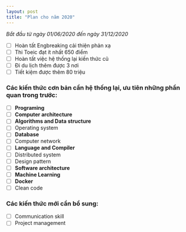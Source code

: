 ```yaml
---
layout: post
title: "Plan cho năm 2020"
---
```


*Bắt đầu từ ngày 01/06/2020 đến ngày 31/12/2020*

- [ ] Hoàn tất Engbreaking cải thiện phản xạ
- [ ] Thi Toeic đạt ít nhất 650 điểm
- [ ] Hoàn tất việc hệ thống lại kiến thức cũ
- [ ] Đi du lịch thêm được 3 nơi
- [ ] Tiết kiệm được thêm 80 triệu

### Các kiến thức cơn bản cần hệ thống lại, ưu tiên những phần quan trong trước:
- [ ] **Programing**
- [ ] **Computer architecture**
- [ ] **Algorithms and Data structure**
- [ ] Operating system
- [ ] **Database**
- [ ] Computer network
- [ ] **Language and Compiler**
- [ ] Distributed system
- [ ] Design pattern
- [ ] **Software architecture**
- [ ] **Machine Learning**
- [ ] **Docker**
- [ ] Clean code

### Các kiến thức mới cần bổ sung:
- [ ] Communication skill
- [ ] Project management
